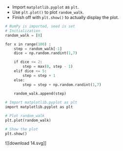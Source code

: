 - Import `matplotlib.pyplot` as `plt`.
- Use `plt.plot()` to plot `random_walk`.
- Finish off with `plt.show()` to actually display the plot.
```Python
# NumPy is imported, seed is set
# Initialization
random_walk = [0]

for x in range(100) :
    step = random_walk[-1]
    dice = np.random.randint(1,7)

    if dice <= 2:
        step = max(0, step - 1)
    elif dice <= 5:
        step = step + 1
    else:
        step = step + np.random.randint(1,7)
       
    random_walk.append(step)

# Import matplotlib.pyplot as plt
import matplotlib.pyplot as plt

# Plot random_walk
plt.plot(random_walk)

# Show the plot
plt.show()
```
![[download 14.svg]]
